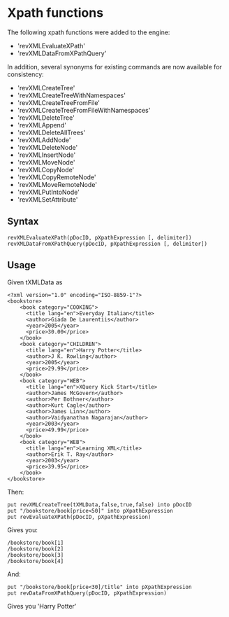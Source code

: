 # Xpath functions
The following xpath functions were added to the engine:
* 'revXMLEvaluateXPath'
* 'revXMLDataFromXPathQuery'

In addition, several synonyms for existing commands are now available for consistency:
* 'revXMLCreateTree'
* 'revXMLCreateTreeWithNamespaces'
* 'revXMLCreateTreeFromFile'
* 'revXMLCreateTreeFromFileWithNamespaces'
* 'revXMLDeleteTree'
* 'revXMLAppend'
* 'revXMLDeleteAllTrees'
* 'revXMLAddNode'
* 'revXMLDeleteNode'
* 'revXMLInsertNode'
* 'revXMLMoveNode'
* 'revXMLCopyNode'
* 'revXMLCopyRemoteNode'
* 'revXMLMoveRemoteNode'
* 'revXMLPutIntoNode'
* 'revXMLSetAttribute'

## Syntax
    revXMLEvaluateXPath(pDocID, pXpathExpression [, delimiter])
    revXMLDataFromXPathQuery(pDocID, pXpathExpression [, delimiter])

## Usage
Given tXMLData as

    <?xml version="1.0" encoding="ISO-8859-1"?>
    <bookstore>
        <book category="COOKING">
          <title lang="en">Everyday Italian</title>
          <author>Giada De Laurentiis</author>
          <year>2005</year>
          <price>30.00</price>
        </book>
        <book category="CHILDREN">
          <title lang="en">Harry Potter</title>
          <author>J K. Rowling</author>
          <year>2005</year>
          <price>29.99</price>
        </book>
        <book category="WEB">
          <title lang="en">XQuery Kick Start</title>
          <author>James McGovern</author>
          <author>Per Bothner</author>
          <author>Kurt Cagle</author>
          <author>James Linn</author>
          <author>Vaidyanathan Nagarajan</author>
          <year>2003</year>
          <price>49.99</price>
        </book>
        <book category="WEB">
          <title lang="en">Learning XML</title>
          <author>Erik T. Ray</author>
          <year>2003</year>
          <price>39.95</price>
        </book>
    </bookstore>

Then:

    put revXMLCreateTree(tXMLData,false,true,false) into pDocID
    put "/bookstore/book[price<50]" into pXpathExpression
    put revEvaluateXPath(pDocID, pXpathExpression)

Gives you:

    /bookstore/book[1]
    /bookstore/book[2]
    /bookstore/book[3]
    /bookstore/book[4]

And:

    put "/bookstore/book[price<30]/title" into pXpathExpression
    put revDataFromXPathQuery(pDocID, pXpathExpression)

Gives you 'Harry Potter'

